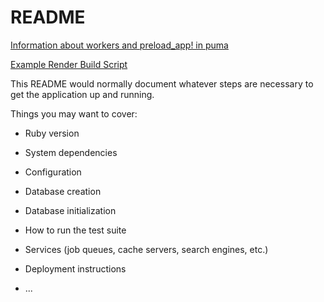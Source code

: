 # README

[Information about workers and preload_app! in puma](https://github.com/puma/puma#clustered-mode)

[Example Render Build Script](https://github.com/puma/puma#clustered-mode)

This README would normally document whatever steps are necessary to get the
application up and running.

Things you may want to cover:

* Ruby version

* System dependencies

* Configuration

* Database creation

* Database initialization

* How to run the test suite

* Services (job queues, cache servers, search engines, etc.)

* Deployment instructions

* ...
